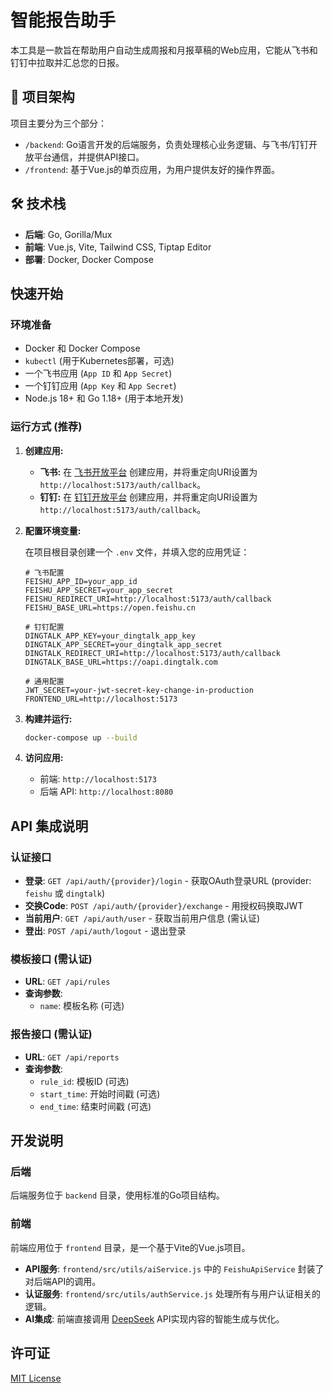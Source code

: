 # 智能报告助手

本工具是一款旨在帮助用户自动生成周报和月报草稿的Web应用，它能从飞书和钉钉中拉取并汇总您的日报。

## 🚀 项目架构

项目主要分为三个部分：

-   `/backend`: Go语言开发的后端服务，负责处理核心业务逻辑、与飞书/钉钉开放平台通信，并提供API接口。
-   `/frontend`: 基于Vue.js的单页应用，为用户提供友好的操作界面。

## 🛠️ 技术栈

-   **后端**: Go, Gorilla/Mux
-   **前端**: Vue.js, Vite, Tailwind CSS, Tiptap Editor
-   **部署**: Docker, Docker Compose

## 快速开始

### 环境准备

-   Docker 和 Docker Compose
-   `kubectl` (用于Kubernetes部署，可选)
-   一个飞书应用 (`App ID` 和 `App Secret`)
-   一个钉钉应用 (`App Key` 和 `App Secret`)
-   Node.js 18+ 和 Go 1.18+ (用于本地开发)

### 运行方式 (推荐)

1.  **创建应用:**
    
    -   **飞书:** 在 [飞书开放平台](https://open.feishu.cn/app) 创建应用，并将重定向URI设置为 `http://localhost:5173/auth/callback`。
    -   **钉钉:** 在 [钉钉开放平台](https://open-dev.dingtalk.com) 创建应用，并将重定向URI设置为 `http://localhost:5173/auth/callback`。

2.  **配置环境变量:**
    
    在项目根目录创建一个 `.env` 文件，并填入您的应用凭证：

    ```env
    # 飞书配置
    FEISHU_APP_ID=your_app_id
    FEISHU_APP_SECRET=your_app_secret
    FEISHU_REDIRECT_URI=http://localhost:5173/auth/callback
    FEISHU_BASE_URL=https://open.feishu.cn
    
    # 钉钉配置
    DINGTALK_APP_KEY=your_dingtalk_app_key
    DINGTALK_APP_SECRET=your_dingtalk_app_secret
    DINGTALK_REDIRECT_URI=http://localhost:5173/auth/callback
    DINGTALK_BASE_URL=https://oapi.dingtalk.com
    
    # 通用配置
    JWT_SECRET=your-jwt-secret-key-change-in-production
    FRONTEND_URL=http://localhost:5173
    ```

3.  **构建并运行:**

    ```bash
    docker-compose up --build
    ```

4.  **访问应用:**
    -   前端: `http://localhost:5173`
    -   后端 API: `http://localhost:8080`



## API 集成说明

### 认证接口
- **登录**: `GET /api/auth/{provider}/login` - 获取OAuth登录URL (provider: `feishu` 或 `dingtalk`)
- **交换Code**: `POST /api/auth/{provider}/exchange` - 用授权码换取JWT
- **当前用户**: `GET /api/auth/user` - 获取当前用户信息 (需认证)
- **登出**: `POST /api/auth/logout` - 退出登录

### 模板接口 (需认证)
- **URL**: `GET /api/rules`
- **查询参数**:
  - `name`: 模板名称 (可选)

### 报告接口 (需认证)
- **URL**: `GET /api/reports`
- **查询参数**:
  - `rule_id`: 模板ID (可选)
  - `start_time`: 开始时间戳 (可选)
  - `end_time`: 结束时间戳 (可选)

## 开发说明

### 后端
后端服务位于 `backend` 目录，使用标准的Go项目结构。

### 前端
前端应用位于 `frontend` 目录，是一个基于Vite的Vue.js项目。

- **API服务**: `frontend/src/utils/aiService.js` 中的 `FeishuApiService` 封装了对后端API的调用。
- **认证服务**: `frontend/src/utils/authService.js` 处理所有与用户认证相关的逻辑。
- **AI集成**: 前端直接调用 [DeepSeek](https://platform.deepseek.com/) API实现内容的智能生成与优化。

## 许可证

[MIT License](LICENSE)